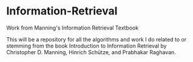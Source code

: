 # Information-Retrieval
Work from Manning's Information Retrieval Textbook

This will be a repository for all the algorithms and work I do related to or stemming from the book 
Introduction to Information Retrieval by Christopher D. Manning, Hinrich Schütze, and Prabhakar Raghavan.
